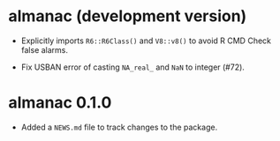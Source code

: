 # almanac (development version)

* Explicitly imports `R6::R6Class()` and `V8::v8()` to avoid R CMD Check
  false alarms.

* Fix USBAN error of casting `NA_real_` and `NaN` to integer (#72).

# almanac 0.1.0

* Added a `NEWS.md` file to track changes to the package.
